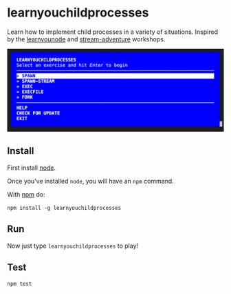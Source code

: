 # learnyouchildprocesses

Learn how to implement child processes in a variety of situations. Inspired by the [learnyounode](https://github.com/workshopper/learnyounode) and [stream-adventure](https://github.com/workshopper/stream-adventure) workshops.

![learnyouchildprocesses](learnyouchildprocesses.png)

## Install

First install [node](http://nodejs.org).

Once you've installed `node`, you will have an `npm` command.

With [npm](https://docs.npmjs.com/cli-documentation/) do:

```
npm install -g learnyouchildprocesses
```

## Run

Now just type `learnyouchildprocesses` to play!

## Test

```
npm test
```
